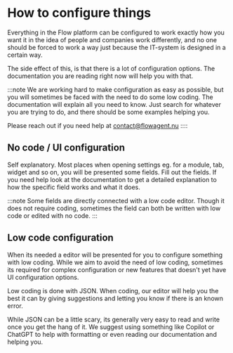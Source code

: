 # How to configure things 

Everything in the Flow platform can be configured to work exactly how you want it in the idea of people and companies work differently, and no one should be forced to work a way just because the IT-system is designed in a certain way.

The side effect of this, is that there is a lot of configuration options. The documentation you are reading right now will help you with that.

:::note
We are working hard to make configuration as easy as possible, but you will sometimes be faced with the need to do some low coding. The documentation will explain all you need to know. Just search for whatever you are trying to do, and there should be some examples helping you.

Please reach out if you need help at contact@flowagent.nu
::::

## No code / UI configuration
Self explanatory. Most places when opening settings eg. for a module, tab, widget and so on, you will be presented some fields. Fill out the fields. If you need help look at the documentation to get a detailed explanation to how the specific field works and what it does.

:::note
Some fields are directly connected with a low code editor. Though it does not require coding, sometimes the field can both be written with low code or edited with no code.
:::

## Low code configuration
When its needed a editor will be presented for you to configure something with low coding. While we aim to avoid the need of low coding, sometimes its required for complex configuration or new features that doesn't yet have UI configuration options.

Low coding is done with JSON. When coding, our editor will help you the best it can by giving suggestions and letting you know if there is an known error.

While JSON can be a little scary, its generally very easy to read and write once you get the hang of it. We suggest using something like Copilot or ChatGPT to help with formatting or even reading our documentation and helping you.